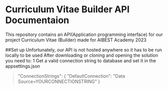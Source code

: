 # Curriculum Vitae Builder API Documentaion
This repository contains an API(Application programming interface) for our project Curriculum Vitae (Builder) 
made for AIBEST Academy 2023

##Set up
Unfortunately, our API is not hosted anywhere so it has to be run locally to be used
After downloading or cloning and opening the solution you need to:
1 Get a valid connection string to database and set it in the appsettings.json
>
> "ConnectionStrings": {
>   "DefaultConnection": "Data Source=YOURCONNECTIONSTRING"
> }



